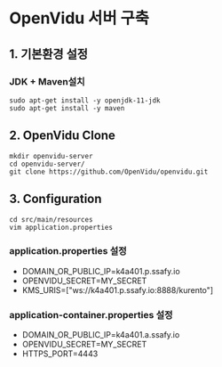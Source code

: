 # OpenVidu 서버 구축

## 1. 기본환경 설정

### JDK + Maven설치
```
sudo apt-get install -y openjdk-11-jdk
sudo apt-get install -y maven
```

## 2. OpenVidu Clone
```
mkdir openvidu-server
cd openvidu-server/
git clone https://github.com/OpenVidu/openvidu.git
```

## 3. Configuration
```
cd src/main/resources
vim application.properties
```

### application.properties 설정
* DOMAIN_OR_PUBLIC_IP=k4a401.p.ssafy.io
* OPENVIDU_SECRET=MY_SECRET
* KMS_URIS=["ws://k4a401.p.ssafy.io:8888/kurento"]

### application-container.properties 설정
* DOMAIN_OR_PUBLIC_IP=k4a401.a.ssafy.io
* OPENVIDU_SECRET=MY_SECRET
* HTTPS_PORT=4443


